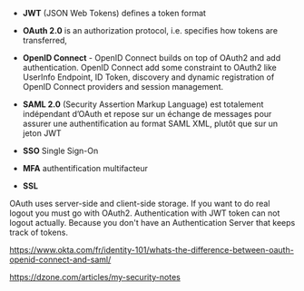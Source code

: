 

- **JWT** (JSON Web Tokens) defines a token format

- **OAuth 2.0** is an authorization protocol, i.e. specifies how tokens are transferred, 
- **OpenID Connect** - OpenID Connect builds on top of OAuth2 and add authentication. OpenID Connect add some constraint to OAuth2 like UserInfo Endpoint, ID Token, discovery and dynamic registration of OpenID Connect providers and session management.
- **SAML 2.0** (Security Assertion Markup Language) est totalement indépendant d’OAuth et repose sur un échange de messages pour assurer une authentification au format SAML XML, plutôt que sur un jeton JWT
- **SSO** Single Sign-On
- **MFA** authentification multifacteur
- **SSL**

OAuth uses server-side and client-side storage. If you want to do real logout you must go with OAuth2. Authentication with JWT token can not logout actually. Because you don't have an Authentication Server that keeps track of tokens.


https://www.okta.com/fr/identity-101/whats-the-difference-between-oauth-openid-connect-and-saml/

https://dzone.com/articles/my-security-notes


